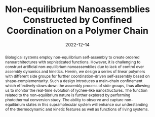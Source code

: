 ---
title: Non-equilibrium Nanoassemblies Constructed by Confined Coordination on a Polymer Chain
authors:
- Zhikai Li
- Min Chen
- Zhi Chen
- You-Liang Zhu
- Chenxing Guo
- Heng Wang
- Yi Qin
- Fang Fang
- Dong Wang
- Chenliang Su
- Chuanxin He
- Xiujun Yu
- Zhong-Yuan Lu
- Xiaopeng Li
date: 2022-12-14
doi: 10.1021/jacs.2c09726
publish_types: 期刊文章
publication: Journal of the American Chemical Society
publication_short: J. Am. Chem. Soc.
abstract: Biological systems employ non-equilibrium self-assembly to  create ordered nanoarchitectures with sophisticated functions. However,  it is challenging to construct artificial non-equilibrium nanoassemblies  due to lack of control over assembly dynamics and kinetics. Herein, we  design a series of linear polymers with different side groups for  further coordination-driven self-assembly based on  shape-complementarity. Such a design introduces a main-chain confinement  which effectively slows down the assembly process of side groups, thus  allowing us to monitor the real-time evolution of lychee-like  nanostructures. The function related to the non-equilibrium nature is  further explored by performing photothermal conversion study. The  ability to observe and capture non-equilibrium states in this  supramolecular system will enhance our understanding of the  thermodynamic and kinetic features as well as functions of living  systems.
url_pdf: https://doi.org/10.1021/jacs.2c09726
---